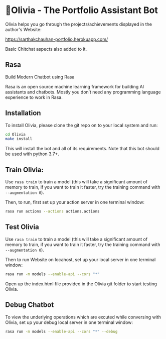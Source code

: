 # 🐶Olivia - The Portfolio Assistant Bot
Olivia helps you go through the projects/achievements displayed in the author's Website:

https://sarthakchauhan-portfolio.herokuapp.com/

Basic Chitchat aspects also added to it.

## Rasa
Build Modern Chatbot using Rasa

Rasa is an open source machine learning framework for building AI assistants and chatbots. 
Mostly you don’t need any programming language experience to work in Rasa.

## Installation

To install Olivia, please clone the git repo on to your local system and run:

```sh
cd Olivia
make install
```

This will install the bot and all of its requirements.
Note that this bot should be used with python 3.7+.

## Train Olivia:

Use `rasa train` to train a model (this will take a significant amount of memory to train,
if you want to train it faster, try the training command with
`--augmentation 0`).

Then, to run, first set up your action server in one terminal window:
```bash
rasa run actions --actions actions.actions
```

## Test Olivia
Use `rasa train` to train a model (this will take a significant amount of memory to train,
if you want to train it faster, try the training command with
`--augmentation 0`).

Then to run Website on locahost, set up your local server in one terminal window:
```bash
rasa run -m models --enable-api --cors "*"
```

Open up the index.html file provided in the Olivia git folder to start testing Olivia.

## Debug Chatbot
To view the underlying operations which are excuted while conversing with Olivia,
set up your debug local server in one terminal window:
```bash
rasa run -m models --enable-api --cors "*" --debug
```
